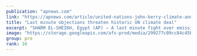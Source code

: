 ```yaml
---
publication: "apnews.com"
link: "https://apnews.com/article/united-nations-john-kerry-climate-and-environment-18f6e5cb8183c59ceaf0cf2408842e6c"
title: "Last minute objections threaten historic UN climate deal"
excerpt: "SHARM EL-SHEIKH, Egypt (AP) — A last minute fight over emissions cutting and the overall climate change goal is delaying a potentially historic deal that would create a fund for compensating poor nati"
image: "https://storage.googleapis.com/afs-prod/media/299277c09cc84c45bc588086bddd9883/3000.jpeg"
group: pro
rank: 16
---
```


